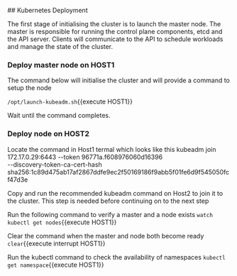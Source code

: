 ## Kubernetes Deployment

The first stage of initialising the cluster is to launch the master node. 
The master is responsible for running the control plane components, etcd and the API server. 
Clients will communicate to the API to schedule workloads and manage the state of the cluster.

### Deploy master node on HOST1

The command below will initialise the cluster and will provide a command to setup the node

`/opt/launch-kubeadm.sh`{{execute HOST1}}

Wait until the command completes.

### Deploy node on HOST2 
Locate the command in Host1 termal which looks like this
kubeadm join 172.17.0.29:6443 --token 96771a.f608976060d16396 \
    --discovery-token-ca-cert-hash sha256:1c89d475ab17af2867ddfe9ec2f50169186f9abb5f01fe6d9f545050fcf47d3e

Copy and run the recommended kubeadm command on Host2 to join it to the cluster. 
This step is needed before continuing on to the next step

Run the following command to verify a master and a node exists
`watch kubectl get nodes`{{execute HOST1}}

Clear the command when the master and node both become ready
`clear`{{execute interrupt HOST1}}

Run the kubectl command to check the availability of namespaces
`kubectl get namespace`{{execute HOST1}}


